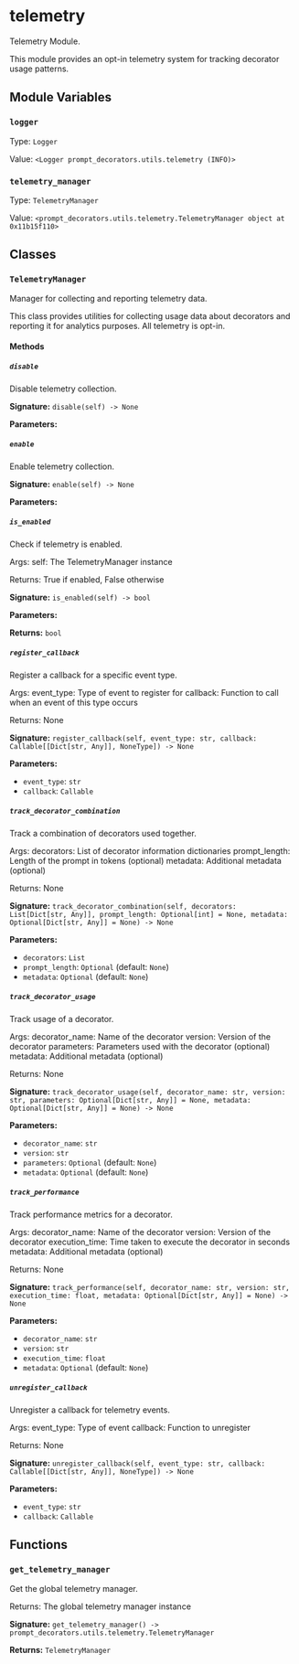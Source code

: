 # telemetry

Telemetry Module.

This module provides an opt-in telemetry system for tracking decorator usage patterns.

## Module Variables

### `logger`

Type: `Logger`

Value: `<Logger prompt_decorators.utils.telemetry (INFO)>`

### `telemetry_manager`

Type: `TelemetryManager`

Value: `<prompt_decorators.utils.telemetry.TelemetryManager object at 0x11b15f110>`

## Classes

### `TelemetryManager`

Manager for collecting and reporting telemetry data.

This class provides utilities for collecting usage data about decorators
and reporting it for analytics purposes. All telemetry is opt-in.

#### Methods

##### `disable`

Disable telemetry collection.

**Signature:** `disable(self) -> None`

**Parameters:**


##### `enable`

Enable telemetry collection.

**Signature:** `enable(self) -> None`

**Parameters:**


##### `is_enabled`

Check if telemetry is enabled.

Args:
    self: The TelemetryManager instance

Returns:
    True if enabled, False otherwise

**Signature:** `is_enabled(self) -> bool`

**Parameters:**


**Returns:** `bool`

##### `register_callback`

Register a callback for a specific event type.

Args:
    event_type: Type of event to register for
    callback: Function to call when an event of this type occurs

Returns:
    None

**Signature:** `register_callback(self, event_type: str, callback: Callable[[Dict[str, Any]], NoneType]) -> None`

**Parameters:**

- `event_type`: `str`
- `callback`: `Callable`

##### `track_decorator_combination`

Track a combination of decorators used together.

Args:
    decorators: List of decorator information dictionaries
    prompt_length: Length of the prompt in tokens (optional)
    metadata: Additional metadata (optional)

Returns:
    None

**Signature:** `track_decorator_combination(self, decorators: List[Dict[str, Any]], prompt_length: Optional[int] = None, metadata: Optional[Dict[str, Any]] = None) -> None`

**Parameters:**

- `decorators`: `List`
- `prompt_length`: `Optional` (default: `None`)
- `metadata`: `Optional` (default: `None`)

##### `track_decorator_usage`

Track usage of a decorator.

Args:
    decorator_name: Name of the decorator
    version: Version of the decorator
    parameters: Parameters used with the decorator (optional)
    metadata: Additional metadata (optional)

Returns:
    None

**Signature:** `track_decorator_usage(self, decorator_name: str, version: str, parameters: Optional[Dict[str, Any]] = None, metadata: Optional[Dict[str, Any]] = None) -> None`

**Parameters:**

- `decorator_name`: `str`
- `version`: `str`
- `parameters`: `Optional` (default: `None`)
- `metadata`: `Optional` (default: `None`)

##### `track_performance`

Track performance metrics for a decorator.

Args:
    decorator_name: Name of the decorator
    version: Version of the decorator
    execution_time: Time taken to execute the decorator in seconds
    metadata: Additional metadata (optional)

Returns:
    None

**Signature:** `track_performance(self, decorator_name: str, version: str, execution_time: float, metadata: Optional[Dict[str, Any]] = None) -> None`

**Parameters:**

- `decorator_name`: `str`
- `version`: `str`
- `execution_time`: `float`
- `metadata`: `Optional` (default: `None`)

##### `unregister_callback`

Unregister a callback for telemetry events.

Args:
    event_type: Type of event
    callback: Function to unregister

Returns:
    None

**Signature:** `unregister_callback(self, event_type: str, callback: Callable[[Dict[str, Any]], NoneType]) -> None`

**Parameters:**

- `event_type`: `str`
- `callback`: `Callable`

## Functions

### `get_telemetry_manager`

Get the global telemetry manager.

Returns:
    The global telemetry manager instance

**Signature:** `get_telemetry_manager() -> prompt_decorators.utils.telemetry.TelemetryManager`

**Returns:** `TelemetryManager`
